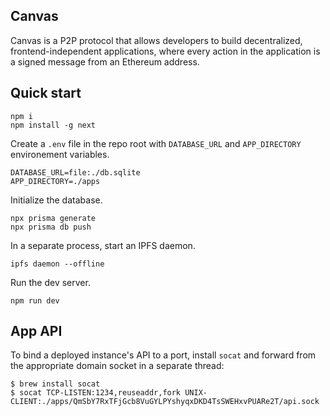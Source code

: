 ## Canvas

Canvas is a P2P protocol that allows developers to build
decentralized, frontend-independent applications, where every action
in the application is a signed message from an Ethereum address.

## Quick start

```
npm i
npm install -g next
```

Create a `.env` file in the repo root with `DATABASE_URL` and `APP_DIRECTORY` environement variables.

```
DATABASE_URL=file:./db.sqlite
APP_DIRECTORY=./apps
```

Initialize the database.

```
npx prisma generate
npx prisma db push
```

In a separate process, start an IPFS daemon.

```
ipfs daemon --offline
```

Run the dev server.

```
npm run dev
```

## App API

To bind a deployed instance's API to a port, install `socat` and forward from the appropriate domain socket in a separate thread:

```
$ brew install socat
$ socat TCP-LISTEN:1234,reuseaddr,fork UNIX-CLIENT:./apps/QmSbY7RxTFjGcb8VuGYLPYshyqxDKD4TsSWEHxvPUARe2T/api.sock
```
